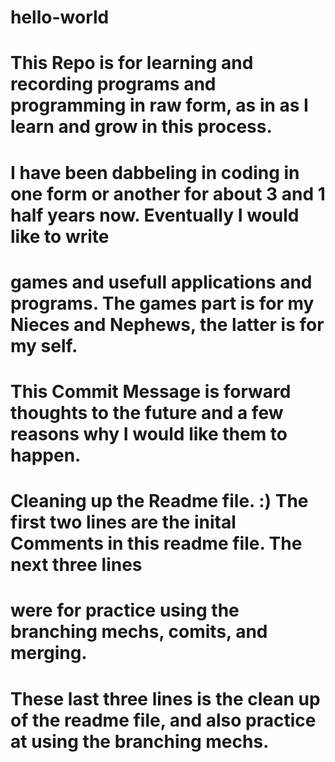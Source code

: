 # hello-world
# This Repo is for learning and recording programs and programming in raw form, as in as I learn and grow in this process. 

# I have been dabbeling in coding in one form or another for about 3 and 1 half years now. Eventually I would like to write
# games and usefull applications and programs. The games part is for my Nieces and Nephews, the latter is for my self. 
# This Commit Message is forward thoughts to the future and a few reasons why I would like them to happen. 

# Cleaning up the Readme file. :) The first two lines are the inital Comments in this readme file. The next three lines 
# were for practice using the branching mechs, comits, and merging. 
# These last three lines is the clean up of the readme file, and also practice at using the branching mechs. 
